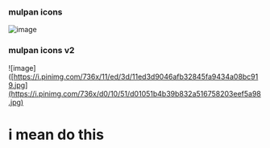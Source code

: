 ### mulpan icons
![image](https://i.pinimg.com/736x/11/ed/3d/11ed3d9046afb32845fa9434a08bc919.jpg)
### mulpan icons v2
![image]([https://i.pinimg.com/736x/11/ed/3d/11ed3d9046afb32845fa9434a08bc919.jpg](https://i.pinimg.com/736x/d0/10/51/d01051b4b39b832a516758203eef5a98.jpg)
# i mean do this
